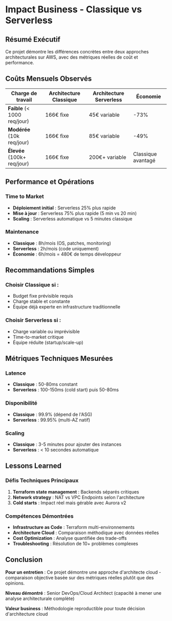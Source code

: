 # Impact Business - Classique vs Serverless

## Résumé Exécutif

Ce projet démontre les différences concrètes entre deux approches architecturales sur AWS, avec des métriques réelles de coût et performance.

## Coûts Mensuels Observés

| Charge de travail | Architecture Classique | Architecture Serverless | Économie |
|-------------------|------------------------|-------------------------|----------|
| **Faible** (< 1000 req/jour) | 166€ fixe | 45€ variable | -73% |
| **Modérée** (10k req/jour) | 166€ fixe | 85€ variable | -49% |
| **Élevée** (100k+ req/jour) | 166€ fixe | 200€+ variable | Classique avantagé |

## Performance et Opérations

### Time to Market
- **Déploiement initial** : Serverless 25% plus rapide
- **Mise à jour** : Serverless 75% plus rapide (5 min vs 20 min)
- **Scaling** : Serverless automatique vs 5 minutes classique

### Maintenance
- **Classique** : 8h/mois (OS, patches, monitoring)
- **Serverless** : 2h/mois (code uniquement)
- **Économie** : 6h/mois = 480€ de temps développeur

## Recommandations Simples

### Choisir Classique si :
- Budget fixe prévisible requis
- Charge stable et constante
- Équipe déjà experte en infrastructure traditionnelle

### Choisir Serverless si :
- Charge variable ou imprévisible
- Time-to-market critique
- Équipe réduite (startup/scale-up)

## Métriques Techniques Mesurées

### Latence
- **Classique** : 50-80ms constant
- **Serverless** : 100-150ms (cold start) puis 50-80ms

### Disponibilité
- **Classique** : 99.9% (dépend de l'ASG)
- **Serverless** : 99.95% (multi-AZ natif)

### Scaling
- **Classique** : 3-5 minutes pour ajouter des instances
- **Serverless** : < 10 secondes automatique

## Lessons Learned

### Défis Techniques Principaux
1. **Terraform state management** : Backends séparés critiques
2. **Network strategy** : NAT vs VPC Endpoints selon l'architecture
3. **Cold starts** : Impact réel mais gérable avec Aurora v2

### Compétences Démontrées
- **Infrastructure as Code** : Terraform multi-environnements
- **Architecture Cloud** : Comparaison méthodique avec données réelles
- **Cost Optimization** : Analyse quantifiée des trade-offs
- **Troubleshooting** : Résolution de 10+ problèmes complexes

## Conclusion

**Pour un entretien** : Ce projet démontre une approche d'architecte cloud - comparaison objective basée sur des métriques réelles plutôt que des opinions.

**Niveau démontré** : Senior DevOps/Cloud Architect (capacité à mener une analyse architecturale complète)

**Valeur business** : Méthodologie reproductible pour toute décision d'architecture cloud